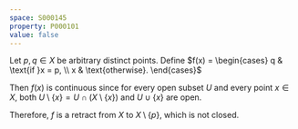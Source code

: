 ```yaml
---
space: S000145
property: P000101
value: false
---
```


Let $p, q \in X$ be arbitrary distinct points.
Define $f(x) = \begin{cases} q & \text{if }x = p, \\ x & \text{otherwise}. \end{cases}$

Then $f(x)$ is continuous since for every open subset $U$ and every point $x \in X$, both $U \setminus \{x\} = U \cap \left( X \setminus \{x\} \right)$ and $U \cup \{x\}$ are open.

Therefore, $f$ is a retract from $X$ to $X \setminus \{p\}$, which is not closed.
